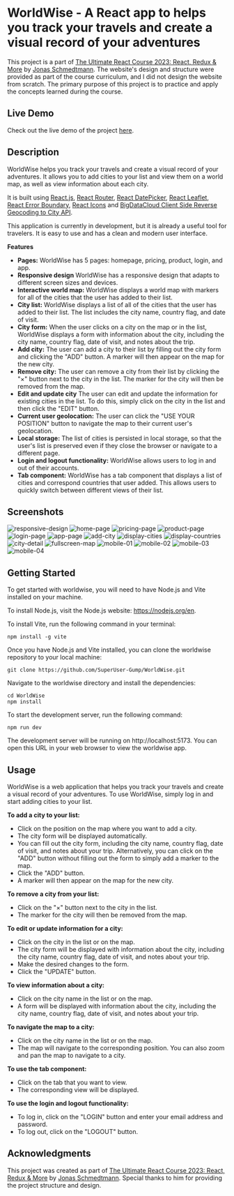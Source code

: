 # WorldWise - A React app to helps you track your travels and create a visual record of your adventures

This project is a part of [The Ultimate React Course 2023: React, Redux & More](https://www.udemy.com/course/the-ultimate-react-course/) by [Jonas Schmedtmann](https://github.com/jonasschmedtmann). The website's design and structure were provided as part of the course curriculum, and I did not design the website from scratch. The primary purpose of this project is to practice and apply the concepts learned during the course.

## Live Demo

Check out the live demo of the project [here](https://worldwise-krittin-saenpakdi.netlify.app/).

## Description

WorldWise helps you track your travels and create a visual record of your adventures. It allows you to add cities to your list and view them on a world map, as well as view information about each city.

It is built using [React.js](https://react.dev/), [React Router](https://reactrouter.com/), [React DatePicker](https://reactdatepicker.com/), [React Leaflet](https://react-leaflet.js.org/), [React Error Boundary](https://www.npmjs.com/package/react-error-boundary), [React Icons](https://react-icons.github.io/react-icons/) and [BigDataCloud Client Side Reverse Geocoding to City API](https://www.bigdatacloud.com/free-api/free-reverse-geocode-to-city-api).

This application is currently in development, but it is already a useful tool for travelers. It is easy to use and has a clean and modern user interface.

**Features**

* **Pages:** WorldWise has 5 pages: homepage, pricing, product, login, and app.
* **Responsive design** WorldWise has a responsive design that adapts to different screen sizes and devices.
* **Interactive world map:** WorldWise displays a world map with markers for all of the cities that the user has added to their list.
* **City list:** WorldWise displays a list of all of the cities that the user has added to their list. The list includes the city name, country flag, and date of visit.
* **City form:** When the user clicks on a city on the map or in the list, WorldWise displays a form with information about the city, including the city name, country flag, date of visit, and notes about the trip.
* **Add city:** The user can add a city to their list by filling out the city form and clicking the "ADD" button. A marker will then appear on the map for the new city.
* **Remove city:** The user can remove a city from their list by clicking the "&times;" button next to the city in the list. The marker for the city will then be removed from the map.
* **Edit and update city** The user can edit and update the information for existing cities in the list. To do this, simply click on the city in the list and then click the "EDIT" button.
* **Current user geolocation:** The user can click the "USE YOUR POSITION" button to navigate the map to their current user's geolocation.
* **Local storage:** The list of cities is persisted in local storage, so that the user's list is preserved even if they close the browser or navigate to a different page.
* **Login and logout functionality:** WorldWise allows users to log in and out of their accounts.
* **Tab component:** WorldWise has a tab component that displays a list of cities and correspond countries that user added. This allows users to quickly switch between different views of their list.

## Screenshots
![responsive-design](public/screenshots/responsive-design.webp)
![home-page](public/screenshots/home-page.webp)
![pricing-page](public/screenshots/pricing-page.webp)
![product-page](public/screenshots/product-page.webp)
![login-page](public/screenshots/login-page.webp)
![app-page](public/screenshots/app-page.webp)
![add-city](public/screenshots/add-city.webp)
![display-cities](public/screenshots/display-cities.webp)
![display-countries](public/screenshots/display-countries.webp)
![city-detail](public/screenshots/city-detail.webp)
![fullscreen-map](public/screenshots/fullscreen-map.webp)
![mobile-01](public/screenshots/mobile-01.webp)
![mobile-02](public/screenshots/mobile-02.webp)
![mobile-03](public/screenshots/mobile-03.webp)
![mobile-04](public/screenshots/mobile-04.webp)

## Getting Started

To get started with worldwise, you will need to have Node.js and Vite installed on your machine.

To install Node.js, visit the Node.js website: https://nodejs.org/en.

To install Vite, run the following command in your terminal:

```
npm install -g vite
```

Once you have Node.js and Vite installed, you can clone the worldwise repository to your local machine:

```
git clone https://github.com/SuperUser-Gump/WorldWise.git
```

Navigate to the worldwise directory and install the dependencies:

```
cd WorldWise
npm install
```

To start the development server, run the following command:

```
npm run dev
```

The development server will be running on http://localhost:5173. You can open this URL in your web browser to view the worldwise app.



## Usage

WorldWise is a web application that helps you track your travels and create a visual record of your adventures. To use WorldWise, simply log in and start adding cities to your list.

**To add a city to your list:**

* Click on the position on the map where you want to add a city.
* The city form will be displayed automatically.
* You can fill out the city form, including the city name, country flag, date of visit, and notes about your trip. Alternatively, you can click on the "ADD" button without filling out the form to simply add a marker to the map.
* Click the "ADD" button.
* A marker will then appear on the map for the new city.

**To remove a city from your list:**

* Click on the "&times;" button next to the city in the list.
* The marker for the city will then be removed from the map.

**To edit or update information for a city:**

* Click on the city in the list or on the map.
* The city form will be displayed with information about the city, including the city name, country flag, date of visit, and notes about your trip.
* Make the desired changes to the form.
* Click the "UPDATE" button.

**To view information about a city:**

* Click on the city name in the list or on the map.
* A form will be displayed with information about the city, including the city name, country flag, date of visit, and notes about your trip.

**To navigate the map to a city:**

* Click on the city name in the list or on the map.
* The map will navigate to the corresponding position. You can also zoom and pan the map to navigate to a city.

**To use the tab component:**

* Click on the tab that you want to view.
* The corresponding view will be displayed.

**To use the login and logout functionality:**

* To log in, click on the "LOGIN" button and enter your email address and password.
* To log out, click on the "LOGOUT" button.

## Acknowledgments

This project was created as part of [The Ultimate React Course 2023: React, Redux & More](https://www.udemy.com/course/the-ultimate-react-course/) by [Jonas Schmedtmann](https://github.com/jonasschmedtmann). Special thanks to him for providing the project structure and design.

